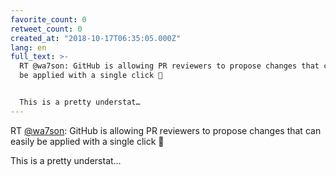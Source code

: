```yaml
---
favorite_count: 0
retweet_count: 0
created_at: "2018-10-17T06:35:05.000Z"
lang: en
full_text: >-
  RT @wa7son: GitHub is allowing PR reviewers to propose changes that can easily
  be applied with a single click 🎉


  This is a pretty understat…
---
```


RT [@wa7son](https://twitter.com/wa7son): GitHub is allowing PR reviewers to
propose changes that can easily be applied with a single click 🎉

This is a pretty understat…
